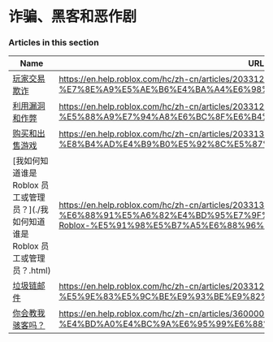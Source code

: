 # 诈骗、黑客和恶作剧  
### Articles in this section
Name|URL
-|-
[玩家交易欺诈](./玩家交易欺诈.html) |https://en.help.roblox.com/hc/zh-cn/articles/203312390-%E7%8E%A9%E5%AE%B6%E4%BA%A4%E6%98%93%E6%AC%BA%E8%AF%88
[利用漏洞和作弊](./利用漏洞和作弊.html) |https://en.help.roblox.com/hc/zh-cn/articles/203312450-%E5%88%A9%E7%94%A8%E6%BC%8F%E6%B4%9E%E5%92%8C%E4%BD%9C%E5%BC%8A
[购买和出售游戏](./购买和出售游戏.html) |https://en.help.roblox.com/hc/zh-cn/articles/203313980-%E8%B4%AD%E4%B9%B0%E5%92%8C%E5%87%BA%E5%94%AE%E6%B8%B8%E6%88%8F
[我如何知道谁是 Roblox 员工或管理员？](./我如何知道谁是 Roblox 员工或管理员？.html) |https://en.help.roblox.com/hc/zh-cn/articles/203313360-%E6%88%91%E5%A6%82%E4%BD%95%E7%9F%A5%E9%81%93%E8%B0%81%E6%98%AF-Roblox-%E5%91%98%E5%B7%A5%E6%88%96%E7%AE%A1%E7%90%86%E5%91%98-
[垃圾链邮件](./垃圾链邮件.html) |https://en.help.roblox.com/hc/zh-cn/articles/203312510-%E5%9E%83%E5%9C%BE%E9%93%BE%E9%82%AE%E4%BB%B6
[你会教我骇客吗？](./你会教我骇客吗？.html) |https://en.help.roblox.com/hc/zh-cn/articles/360000242306-%E4%BD%A0%E4%BC%9A%E6%95%99%E6%88%91%E9%AA%87%E5%AE%A2%E5%90%97-